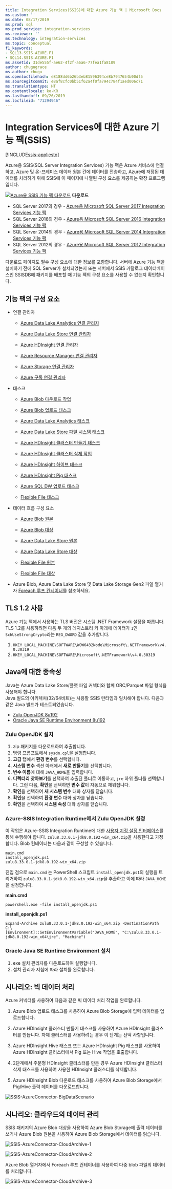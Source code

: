 ```yaml
---
title: Integration Services(SSIS)에 대한 Azure 기능 팩 | Microsoft Docs
ms.custom: ''
ms.date: 08/17/2019
ms.prod: sql
ms.prod_service: integration-services
ms.reviewer: ''
ms.technology: integration-services
ms.topic: conceptual
f1_keywords:
- SQL13.SSIS.AZURE.F1
- SQL14.SSIS.AZURE.F1
ms.assetid: 31de555f-ae62-4f2f-a6a6-77fea1fa8189
author: chugugrace
ms.author: chugu
ms.openlocfilehash: e8188dd6b26b3eb81596394ce8b7947654b00df5
ms.sourcegitcommit: e8af8cfc0bb51f62a4f0fa794c784f1aed006c71
ms.translationtype: HT
ms.contentlocale: ko-KR
ms.lasthandoff: 09/26/2019
ms.locfileid: "71294946"
---
```

# <a name="azure-feature-pack-for-integration-services-ssis"></a>Integration Services에 대한 Azure 기능 팩(SSIS)

[!INCLUDE[ssis-appliesto](../includes/ssis-appliesto-ssvrpluslinux-asdb-asdw-xxx.md)]


Azure용 SSIS(SQL Server Integration Services) 기능 팩은 Azure 서비스에 연결하고, Azure 및 온-프레미스 데이터 원본 간에 데이터를 전송하고, Azure에 저장된 데이터를 처리하기 위해 SSIS에 이 페이지에 나열된 구성 요소를 제공하는 확장 프로그램입니다.

[![Azure용 SSIS 기능 팩 다운로드](https://docs.microsoft.com/analysis-services/analysis-services/media/download.png)](https://www.microsoft.com/download/details.aspx?id=54798) **다운로드**

- SQL Server 2017의 경우 - [Azure용 Microsoft SQL Server 2017 Integration Services 기능 팩](https://www.microsoft.com/download/details.aspx?id=54798)
- SQL Server 2016의 경우 - [Azure용 Microsoft SQL Server 2016 Integration Services 기능 팩](https://www.microsoft.com/download/details.aspx?id=49492)
- SQL Server 2014의 경우 - [Azure용 Microsoft SQL Server 2014 Integration Services 기능 팩](https://www.microsoft.com/download/details.aspx?id=47366)
- SQL Server 2012의 경우 - [Azure용 Microsoft SQL Server 2012 Integration Services 기능 팩](https://www.microsoft.com/download/details.aspx?id=47367)

다운로드 페이지도 필수 구성 요소에 대한 정보를 포함합니다. 서버에 Azure 기능 팩을 설치하기 전에 SQL Server가 설치되었는지 또는 서버에서 SSIS 카탈로그 데이터베이스인 SSISDB에 패키지를 배포할 때 기능 팩의 구성 요소를 사용할 수 없는지 확인합니다.

## <a name="components-in-the-feature-pack"></a>기능 팩의 구성 요소
-   연결 관리자

    -   [Azure Data Lake Analytics 연결 관리자](connection-manager/azure-data-lake-analytics-connection-manager.md)

    -   [Azure Data Lake Store 연결 관리자](../integration-services/connection-manager/azure-data-lake-store-connection-manager.md)
    
    -   [Azure HDInsight 연결 관리자](../integration-services/connection-manager/azure-hdinsight-connection-manager.md)

    -   [Azure Resource Manager 연결 관리자](../integration-services/connection-manager/azure-resource-manager-connection-manager.md)
    
    -   [Azure Storage 연결 관리자](../integration-services/connection-manager/azure-storage-connection-manager.md)

    -   [Azure 구독 연결 관리자](../integration-services/connection-manager/azure-subscription-connection-manager.md)
    
-   태스크

    -   [Azure Blob 다운로드 작업](../integration-services/control-flow/azure-blob-download-task.md)

    -   [Azure Blob 업로드 태스크](../integration-services/control-flow/azure-blob-upload-task.md)

    -   [Azure Data Lake Analytics 태스크](control-flow/azure-data-lake-analytics-task.md)

    -   [Azure Data Lake Store 파일 시스템 태스크](../integration-services/control-flow/azure-data-lake-store-file-system-task.md)

    -   [Azure HDInsight 클러스터 만들기 태스크](../integration-services/control-flow/azure-hdinsight-create-cluster-task.md)

    -   [Azure HDInsight 클러스터 삭제 작업](../integration-services/control-flow/azure-hdinsight-delete-cluster-task.md)
    
    -   [Azure HDInsight 하이브 태스크](../integration-services/control-flow/azure-hdinsight-hive-task.md)

    -   [Azure HDInsight Pig 태스크](../integration-services/control-flow/azure-hdinsight-pig-task.md)

    -   [Azure SQL DW 업로드 태스크](../integration-services/control-flow/azure-sql-dw-upload-task.md)

    -   [Flexible File 태스크](../integration-services/control-flow/flexible-file-task.md)

-   데이터 흐름 구성 요소

    -   [Azure Blob 원본](../integration-services/data-flow/azure-blob-source.md)

    -   [Azure Blob 대상](../integration-services/data-flow/azure-blob-destination.md)
    
    -   [Azure Data Lake Store 원본](../integration-services/data-flow/azure-data-lake-store-source.md)
    
    -   [Azure Data Lake Store 대상](../integration-services/data-flow/azure-data-lake-store-destination.md)

    -   [Flexible File 원본](../integration-services/data-flow/flexible-file-source.md)

    -   [Flexible File 대상](../integration-services/data-flow/flexible-file-destination.md)

-   Azure Blob, Azure Data Lake Store 및 Data Lake Storage Gen2 파일 열거자 [Foreach 루프 컨테이너](../integration-services/control-flow/foreach-loop-container.md)를 참조하세요.

## <a name="use-tls-12"></a>TLS 1.2 사용

Azure 기능 팩에서 사용하는 TLS 버전은 시스템 .NET Framework 설정을 따릅니다.
TLS 1.2를 사용하려면 다음 두 개의 레지스트리 키 아래에 데이터가 `1`인 `SchUseStrongCrypto`라는 `REG_DWORD` 값을 추가합니다.

1. `HKEY_LOCAL_MACHINE\SOFTWARE\WOW6432Node\Microsoft\.NETFramework\v4.0.30319`
2. `HKEY_LOCAL_MACHINE\SOFTWARE\Microsoft\.NETFramework\v4.0.30319`

## <a name="dependency-on-java"></a>Java에 대한 종속성

Java는 Azure Data Lake Store/플랫 파일 커넥터와 함께 ORC/Parquet 파일 형식을 사용해야 합니다.  
Java 빌드의 아키텍처(32/64비트)는 사용할 SSIS 런타임과 일치해야 합니다.
다음과 같은 Java 빌드가 테스트되었습니다.

- [Zulu OpenJDK 8u192](https://www.azul.com/downloads/zulu/zulu-windows/)
- [Oracle Java SE Runtime Environment 8u192](https://www.oracle.com/technetwork/java/javase/downloads/java-archive-javase8-2177648.html)

### <a name="set-up-zulus-openjdk"></a>Zulu OpenJDK 설치

1. zip 패키지를 다운로드하여 추출합니다.
2. 명령 프롬프트에서 `sysdm.cpl`을 실행합니다.
3. **고급** 탭에서 **환경 변수**를 선택합니다.
4. **시스템 변수** 섹션 아래에서 **새로 만들기**를 선택합니다.
5. **변수 이름**에 대해 `JAVA_HOME`을 입력합니다.
6. **디렉터리 찾아보기**를 선택하여 추출된 폴더로 이동하고, `jre` 하위 폴더를 선택합니다.
   그런 다음, **확인**을 선택하면 **변수 값**이 자동으로 채워집니다.
7. **확인**을 선택하여 **새 시스템 변수** 대화 상자를 닫습니다.
8. **확인**을 선택하여 **환경 변수** 대화 상자를 닫습니다.
9. **확인**을 선택하여 **시스템 속성** 대화 상자를 닫습니다.

### <a name="set-up-zulus-openjdk-on-azure-ssis-integration-runtime"></a>Azure-SSIS Integration Runtime에서 Zulu OpenJDK 설정

이 작업은 Azure-SSIS Integration Runtime에 대한 [사용자 지정 설정 인터페이스](https://docs.microsoft.com/azure/data-factory/how-to-configure-azure-ssis-ir-custom-setup)를 통해 수행해야 합니다.
`zulu8.33.0.1-jdk8.0.192-win_x64.zip`을 사용한다고 가정합니다.
Blob 컨테이너는 다음과 같이 구성할 수 있습니다.

~~~
main.cmd
install_openjdk.ps1
zulu8.33.0.1-jdk8.0.192-win_x64.zip
~~~

진입 점으로 `main.cmd` 는 PowerShell 스크립트 `install_openjdk.ps1`의 실행을 트리거하여 `zulu8.33.0.1-jdk8.0.192-win_x64.zip`을 추출하고 이에 따라 `JAVA_HOME`을 설정합니다.

**main.cmd**

~~~
powershell.exe -file install_openjdk.ps1
~~~

**install_openjdk.ps1**

~~~
Expand-Archive zulu8.33.0.1-jdk8.0.192-win_x64.zip -DestinationPath C:\
[Environment]::SetEnvironmentVariable("JAVA_HOME", "C:\zulu8.33.0.1-jdk8.0.192-win_x64\jre", "Machine")
~~~

### <a name="set-up-oracles-java-se-runtime-environment"></a>Oracle Java SE Runtime Environment 설치

1. exe 설치 관리자를 다운로드하여 실행합니다.
2. 설치 관리자 지침에 따라 설치를 완료합니다.

## <a name="scenario-processing-big-data"></a>시나리오: 빅 데이터 처리
 Azure 커넥터를 사용하여 다음과 같은 빅 데이터 처리 작업을 완료합니다.

1.  Azure Blob 업로드 태스크를 사용하여 Azure Blob Storage에 입력 데이터를 업로드합니다.

2.  Azure HDInsight 클러스터 만들기 태스크를 사용하여 Azure HDInsight 클러스터를 만듭니다. 자체 클러스터를 사용하려는 경우 이 단계는 선택 사항입니다.

3.  Azure HDInsight Hive 태스크 또는 Azure HDInsight Pig 태스크를 사용하여 Azure HDInsight 클러스터에서 Pig 또는 Hive 작업을 호출합니다.

4.  2단계에서 주문형 HDInsight 클러스터를 만든 경우 Azure HDInsight 클러스터 삭제 태스크를 사용하여 사용한 HDInsight 클러스터를 삭제합니다.

5.  Azure HDInsight Blob 다운로드 태스크를 사용하여 Azure Blob Storage에서 Pig/Hive 출력 데이터를 다운로드합니다.

![SSIS-AzureConnector-BigDataScenario](../integration-services/media/ssis-azureconnector-bigdatascenario.png)
 
## <a name="scenario-managing-data-in-the-cloud"></a>시나리오: 클라우드의 데이터 관리
 SSIS 패키지의 Azure Blob 대상을 사용하여 Azure Blob Storage에 출력 데이터를 쓰거나 Azure Blob 원본을 사용하여 Azure Blob Storage에서 데이터를 읽습니다.

![SSIS-AzureConnector-CloudArchive-1](../integration-services/media/ssis-azureconnector-cloudarchive-1.png)
 
 ![SSIS-AzureConnector-CloudArchive-2](../integration-services/media/ssis-azureconnector-cloudarchive-2.png)

 Azure Blob 열거자에서 Foreach 루프 컨테이너를 사용하여 다중 blob 파일의 데이터를 처리합니다.

![SSIS-AzureConnector-CloudArchive-3](../integration-services/media/ssis-azureconnector-cloudarchive-3.png)
  

